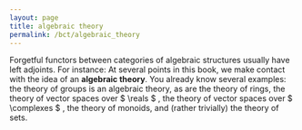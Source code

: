 ```yaml
---
layout: page
title: algebraic theory
permalink: /bct/algebraic_theory
---
```

Forgetful functors between categories of algebraic structures usually have left adjoints. For instance: At several points in this book, we make contact with the idea of an **algebraic theory**. You already know several examples: the theory of groups is an algebraic theory, as are the theory of rings, the theory of vector spaces over $ \reals $ , the theory of vector spaces over $ \complexes $ , the theory of monoids, and (rather trivially) the theory of sets.
